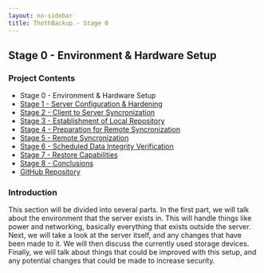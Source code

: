 ```yaml
---
layout: no-sidebar
title: ThothBackup - Stage 0
---
```


## Stage 0 - Environment & Hardware Setup ##

### Project Contents ###
* Stage 0 - Environment & Hardware Setup
* [Stage 1 - Server Configuration & Hardening][2]
* [Stage 2 - Client to Server Syncronization][3]
* [Stage 3 - Establishment of Local Repository][4]
* [Stage 4 - Preparation for Remote Syncronization][5]
* [Stage 5 - Remote Syncronization][6]
* [Stage 6 - Scheduled Data Integrity Verification][7]
* [Stage 7 - Restore Capabilities][8]
* [Stage 8 - Conclusions][9]
* [GitHub Repository][10]

### Introduction ###
This section will be divided into several parts. In the first part, we will talk
about the environment that the server exists in. This will handle things like
power and networking, basically everything that exists outside the server. Next,
we will take a look at the server itself, and any changes that have been made to
it. We will then discuss the currently used storage devices. Finally, we will
talk about things that could be improved with this setup, and any potential
changes that could be made to increase security.




[1]:  /projects/thothbackup/stage-0/
[2]:  /projects/thothbackup/stage-1/
[3]:  /projects/thothbackup/stage-2/
[4]:  /projects/thothbackup/stage-3/
[5]:  /projects/thothbackup/stage-4/
[6]:  /projects/thothbackup/stage-5/
[7]:  /projects/thothbackup/stage-6/
[8]:  /projects/thothbackup/stage-7/
[9]:  /projects/thothbackup/stage-8/
[10]: https://github.com/zyradyl/ThothBackup
